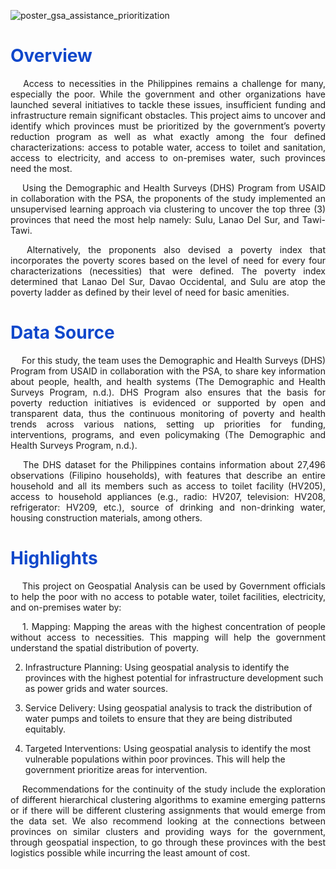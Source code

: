 ![poster_gsa_assistance_prioritization](https://github.com/lorainemnrc/gsa-assistance-prioritization/assets/23328647/41128d6c-9167-4b03-8776-79183639c087)

<h1 style="color: #1048CB"><b>Overview</b></h1>

<p align="justify"> &emsp;
Access to necessities in the Philippines remains a challenge for many, especially the poor. While the government and other organizations have launched several initiatives to tackle these issues, insufficient funding and infrastructure remain significant obstacles. This project aims to uncover and identify which provinces must be prioritized by the government’s poverty reduction program as well as what exactly among the four defined characterizations: access to potable water, access to toilet and sanitation, access to electricity, and access to on-premises water, such provinces need the most.
</p>

<p align="justify"> &emsp;
Using the Demographic and Health Surveys (DHS) Program from USAID in collaboration with the PSA, the proponents of the study implemented an unsupervised learning approach via clustering to uncover the top three (3) provinces that need the most help namely: Sulu, Lanao Del Sur, and Tawi-Tawi. 
</p>

<p align="justify"> &emsp;
Alternatively, the proponents also devised a poverty index that incorporates the poverty scores based on the level of need for every four characterizations (necessities) that were defined. The poverty index determined that Lanao Del Sur, Davao Occidental, and Sulu are atop the poverty ladder as defined by their level of need for basic amenities.
</p>

<h1 style="color: #1048CB"><b>Data Source</b></h1>

<p align="justify"> &emsp;
For this study, the team uses the Demographic and Health Surveys (DHS) Program from USAID in collaboration with the PSA, to share key information about people, health, and health systems (The Demographic and Health Surveys Program, n.d.). DHS Program also ensures that the basis for poverty reduction initiatives is evidenced or supported by open and transparent data, thus the continuous monitoring of poverty and health trends across various nations, setting up priorities for funding, interventions, programs, and even policymaking (The Demographic and Health Surveys Program, n.d.).
</p>

<p align="justify"> &emsp;
The DHS dataset for the Philippines contains information about 27,496 observations (Filipino households), with features that describe an entire household and all its members such as access to toilet facility (HV205), access to household appliances (e.g., radio: HV207, television: HV208, refrigerator: HV209, etc.), source of drinking and non-drinking water, housing construction materials, among others.
</p>

<h1 style="color: #1048CB"><b>Highlights</b></h1>

<p align="justify"> &emsp;
This project on Geospatial Analysis can be used by Government officials to help the poor with no access to potable water, toilet facilities, electricity, and on-premises water by:
</p>

<p align="justify"> &emsp;
1.	Mapping: Mapping the areas with the highest concentration of people without access to necessities. This mapping will help the government understand the spatial distribution of poverty.
  
2.	Infrastructure Planning: Using geospatial analysis to identify the provinces with the highest potential for infrastructure development such as power grids and water sources.

3.	Service Delivery: Using geospatial analysis to track the distribution of water pumps and toilets to ensure that they are being distributed equitably.
   
4.	Targeted Interventions: Using geospatial analysis to identify the most vulnerable populations within poor provinces. This will help the government prioritize areas for intervention.
</p>

<p align="justify"> &emsp;
Recommendations for the continuity of the study include the exploration of different hierarchical clustering algorithms to examine emerging patterns or if there will be different clustering assignments that would emerge from the data set. We also recommend looking at the connections between provinces on similar clusters and providing ways for the government, through geospatial inspection, to go through these provinces with the best logistics possible while incurring the least amount of cost.
</p>
